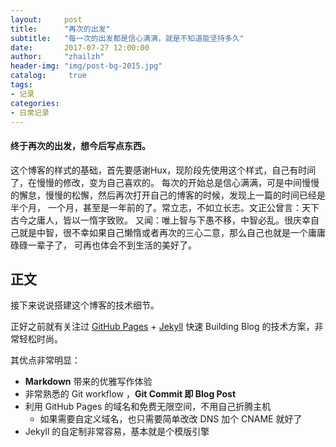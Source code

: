 ```yaml
---
layout:     post
title:      "再次的出发"
subtitle:   "每一次的出发都是信心满满，就是不知道能坚持多久"
date:       2017-07-27 12:00:00
author:     "zhailzh"
header-img: "img/post-bg-2015.jpg"
catalog:     true
tags:  
- 记录
categories:  
- 日常记录
---     
```


#### 终于再次的出发，想今后写点东西。

这个博客的样式的基础，首先要感谢Hux，现阶段先使用这个样式，自己有时间了，在慢慢的修改，变为自己喜欢的。 
每次的开始总是信心满满，可是中间慢慢的懈怠，慢慢的松懈，然后再次打开自己的博客的时候，发现上一篇的时间已经是半个月，
一个月，甚至是一年前的了。常立志，不如立长志。文正公曾言：天下古今之庸人，皆以一惰字致败。
又闻：唯上智与下愚不移，中智必乱。很庆幸自己就是中智，很不幸如果自己懒惰或者再次的三心二意，那么自己也就是一个庸庸碌碌一辈子了，
可再也体会不到生活的美好了。
          
<!--more-->


## 正文     


接下来说说搭建这个博客的技术细节。     
  

正好之前就有关注过 [GitHub Pages](https://pages.github.com/) + [Jekyll](http://jekyllrb.com/) 
快速 Building Blog 的技术方案，非常轻松时尚。

其优点非常明显：

* **Markdown** 带来的优雅写作体验
* 非常熟悉的 Git workflow ，**Git Commit 即 Blog Post**
* 利用 GitHub Pages 的域名和免费无限空间，不用自己折腾主机
	* 如果需要自定义域名，也只需要简单改改 DNS 加个 CNAME 就好了
* Jekyll 的自定制非常容易，基本就是个模版引擎


